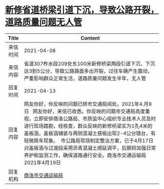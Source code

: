 # <a href="http://www.shangluo.gov.cn/zmhd/ldxxxx.jsp?urltype=leadermail.LeaderMailContentUrl&wbtreeid=1112&leadermailid=7123">新修省道桥梁引道下沉，导致公路开裂，道路质量问题无人管</a>
| Title |                                                                                                                Content                                                                                                                 |
|:-----:|----------------------------------------------------------------------------------------------------------------------------------------------------------------------------------------------------------------------------------------|
| 来信时间  | 2021-04-08                                                                                                                                                                                                                             |
| 来信内容  | 省道307柞水段209处东100米新修桥梁两段引道下沉，下沉达3到5公分，导致公路路面多出开裂，过往车辆产生震动，严重影响群众正常生活，道路质量问题发生半年，无人管                                                                                                                                                     |
| 回复时间  | 2021-04-13                                                                                                                                                                                                                             |
| 回复内容  | 网友你好，你反映的问题已转市交通局阅处。2021年4.月9日   网友你好，来信已收悉。你反映的问题市交通局高度重视，立即安排商洛公路局、市质监中心组织专业技术人员及时进行现场踏勘，经核查，群众反映的新修桥梁实为1孔4米的盖板涵，盖板涵铺装与两侧混凝土搭板出现2-4公分错台，有轻微跳车现象。  市公路局现场制定整治方案，已于4月17日对盖板涵与过渡段采用沥青混凝土顺延调平，后期将加强日常养护和监测工作，确保道路通行安全。商洛市交通运输局2021年4月19日 |
| 回复机构  | <a href="../../category/agencies/商洛市交通运输局.md">商洛市交通运输局</a>                                                                                                                                                                             |